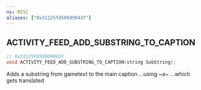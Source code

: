 ```yaml
---
ns: MISC
aliases: ["0x31125fd509d9043f"]
---
```

## ACTIVITY_FEED_ADD_SUBSTRING_TO_CAPTION

```c
// 0x31125FD509D9043F
void ACTIVITY_FEED_ADD_SUBSTRING_TO_CAPTION(string SubString);
```

Adds a substring from gametext to the main caption ...using ~a~ ...which gets translated

